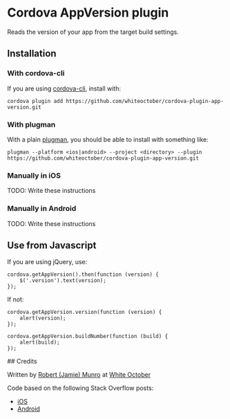 # Cordova AppVersion plugin

Reads the version of your app from the target build settings.

## Installation

### With cordova-cli

If you are using [cordova-cli](https://github.com/apache/cordova-cli), install
with:

    cordova plugin add https://github.com/whiteoctober/cordova-plugin-app-version.git

### With plugman

With a plain [plugman](https://github.com/apache/cordova-plugman), you should be
able to install with something like:

    plugman --platform <ios|android> --project <directory> --plugin https://github.com/whiteoctober/cordova-plugin-app-version.git

### Manually in iOS

TODO: Write these instructions

### Manually in Android

TODO: Write these instructions

## Use from Javascript

If you are using jQuery, use:

    cordova.getAppVersion().then(function (version) {
        $('.version').text(version);
    });

If not:

    cordova.getAppVersion.version(function (version) {
        alert(version);
    });

    cordova.getAppVersion.buildNumber(function (build) {
        alert(build);
    });


## Credits

Written by [Robert (Jamie) Munro](http://twitter.com/rjmunro) at
[White October](http://whiteoctober.co.uk/)

Code based on the following Stack Overflow posts:

* [iOS](http://stackoverflow.com/a/14713364/3408)
* [Android](http://stackoverflow.com/a/3637686/3408)
